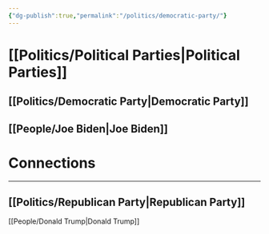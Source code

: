 ```yaml
---
{"dg-publish":true,"permalink":"/politics/democratic-party/"}
---
```


# [[Politics/Political Parties\|Political Parties]]
## [[Politics/Democratic Party\|Democratic Party]]
## [[People/Joe Biden\|Joe Biden]]

# Connections

---

## [[Politics/Republican Party\|Republican Party]]
[[People/Donald Trump\|Donald Trump]]
